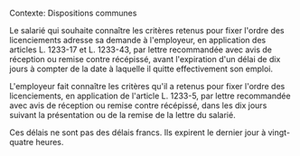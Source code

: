 Contexte: Dispositions communes

Le salarié qui souhaite connaître les critères retenus pour fixer l'ordre des licenciements adresse sa demande à l'employeur, en application des articles L. 1233-17 et L. 1233-43, par lettre recommandée avec avis de réception ou remise contre récépissé, avant l'expiration d'un délai de dix jours à compter de la date à laquelle il quitte effectivement son emploi.

L'employeur fait connaître les critères qu'il a retenus pour fixer l'ordre des licenciements, en application de l'article L. 1233-5, par lettre recommandée avec avis de réception ou remise contre récépissé, dans les dix jours suivant la présentation ou de la remise de la lettre du salarié.

Ces délais ne sont pas des délais francs. Ils expirent le dernier jour à vingt-quatre heures.